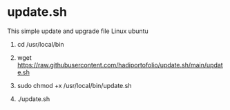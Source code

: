 # update.sh
This simple update and upgrade file Linux ubuntu

1. cd /usr/local/bin

2. wget https://raw.githubusercontent.com/hadiportofolio/update.sh/main/update.sh

3. sudo chmod +x /usr/local/bin/update.sh

4. ./update.sh
